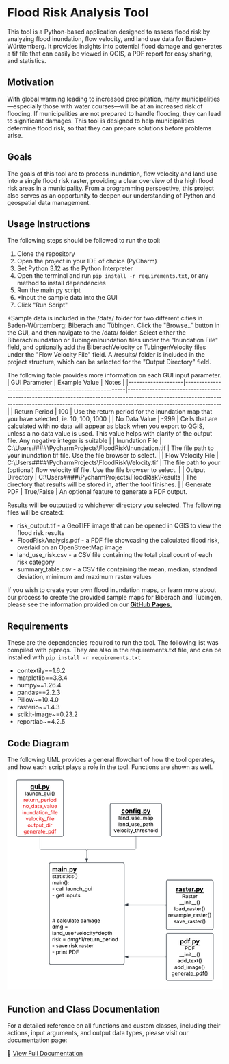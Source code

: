 # Flood Risk Analysis Tool
This tool is a Python-based application designed to assess flood risk by analyzing flood inundation,
flow velocity, and land use data for Baden-Württemberg. It provides insights into potential flood damage and
generates a tif file that can easily be viewed in QGIS, a PDF report for easy sharing, and statistics.

## Motivation
With global warming leading to increased precipitation, many municipalities—especially those with water courses—will be at an increased risk of flooding. If municipalities are not prepared to handle flooding, they can lead to significant damages. This tool is designed to help municipalities determine flood risk, so that they can prepare solutions before problems arise.

## Goals
The goals of this tool are to process inundation, flow velocity and land use into a single flood risk raster, providing a
clear overview of the high flood risk areas in a municipality. From a programming perspective, this project also serves as an opportunity to deepen our understanding of Python and geospatial data management.

## Usage Instructions
The following steps should be followed to run the tool:
1. Clone the repository
2. Open the project in your IDE of choice (PyCharm)
3. Set Python 3.12 as the Python Interpreter
4. Open the terminal and run `pip install -r requirements.txt`, or any method to install dependencies
5. Run the main.py script
6. *Input the sample data into the GUI
7. Click "Run Script"

*Sample data is included in the /data/ folder for two different cities in Baden-Württemberg: Biberach and Tübingen. Click the "Browse.." button in the GUI, and then navigate to the /data/ folder. Select either the
BiberachInundation or TubingenInundation files under the "Inundation File" field, and optionally add the
BiberachVelocity or TubingenVelocity files under the "Flow Velocity File" field. A /results/ folder is
included in the project structure, which can be selected for the "Output Directory" field.

The following table provides more information on each GUI input parameter.
| GUI Parameter      | Example Value                                          | Notes                                                                                                                                                                                        |
|--------------------|--------------------------------------------------------|----------------------------------------------------------------------------------------------------------------------------------------------------------------------------------------------|
| Return Period      | 100                                                    | Use the return period for the inundation map that you have selected, ie. 10, 100, 1000                                                                                                       |
| No Data Value      | -999                                                   | Cells that are calculated with no data will appear as black when you export to QGIS, unless a no data value is used. This value helps with clarity of the output file. Any negative integer is suitable |
| Inundation File    | C:\Users\####\PycharmProjects\FloodRisk\Inundation.tif | The file path to your inundation tif file. Use the file browser to select.                                                                                                                        |
| Flow Velocity File | C:\Users\####\PycharmProjects\FloodRisk\Velocity.tif   | The file path to your (optional) flow velocity tif file. Use the file browser to select.                                                                                                          |
| Output Directory   | C:\Users\####\PycharmProjects\FloodRisk\Results        | The directory that results will be stored in, after the tool finishes.                                                                                                                       |
| Generate PDF       | True/False                                             | An optional feature to generate a PDF output.

Results will be outputted to whichever directory you selected. The following files will be created:
- risk_output.tif - a GeoTIFF image that can be opened in QGIS to view the flood risk results
- FloodRiskAnalysis.pdf - a PDF file showcasing the calculated flood risk, overlaid on an OpenStreetMap image
- land_use_risk.csv - a CSV file containing the total pixel count of each risk category
- summary_table.csv - a CSV file containing the mean, median, standard deviation, minimum and maximum raster values 

If you wish to create your own flood inundation maps, or learn more about our process to create the provided sample maps for Biberach and Tübingen, please see the information provided on our [**GitHub Pages.**](https://shun456789.github.io/Flood-Risk-Analysis-Tool/usage/)

## Requirements
These are the dependencies required to run the tool. The following list was compiled with pipreqs. They are also in the requirements.txt file, and can be installed with `pip install -r requirements.txt`

- contextily==1.6.2
- matplotlib==3.8.4
- numpy~=1.26.4
- pandas==2.2.3
- Pillow~=10.4.0
- rasterio~=1.4.3
- scikit-image~=0.23.2
- reportlab~=4.2.5

## Code Diagram
The following UML provides a general flowchart of how the tool operates, and how each script plays a role in the tool. Functions are shown as well.
![Code diagram](data/Project_Files/UML.png)

## Function and Class Documentation  
For a detailed reference on all functions and custom classes, including their actions, input arguments, and output data types, please visit our documentation page:  

🔗 [View Full Documentation](https://shun456789.github.io/Flood-Risk-Analysis-Tool/function_docs/)


